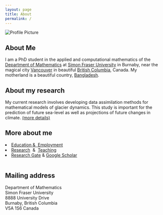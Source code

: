 ```yaml
---
layout: page
title: About
permalink: /
---
```


<img src="{{ site.baseurl }}assets/profile-placeholder.gif" title="Profile Picture" class="profile">

## About Me
I am a PhD student in the applied and computational mathematics of the <a href="http://www.math.sfu.ca/">Department of Mathematics</a> at <a href="http://www.sfu.ca/">Simon Fraser University</a> in Burnaby, near the magical city <a href="http://www.tourismvancouver.com/">Vancouver</a> in beautiful  <a href="http://www.hellobc.com/">British Columbia</a>, Canada. My motherland is a beautiful country, <a href="http://visitbangladesh.gov.bd/">Bangladesh</a>.
<br>

## About my research
My current research involves developing data assimilation methods for mathematical models of glacier dynamics. This study is important for the prediction of future sea-level as well as projections of future changes in climate. <a href="https://alamgirh.github.io/blog/research_areas/">(more details)</a>
<br>

## More about me
<li><a href="briefcv.html">Education &amp;&nbsp; Employment</a><br></li>
<li><a href="https://alamgirh.github.io/blog/research_areas/">Research</a>&nbsp; &amp;&nbsp; <a href="https://alamgirh.github.io/blog/teaching/">Teaching</a><br></li>
  <!-- <li><a href="hossainCV.pdf">Curriculum Vitae </a> </font></li> -->
<li><a href="https://www.researchgate.net/profile/M_Alamgir_Hossain">Research Gate</a> & <a href="https://scholar.google.ca/citations?user=UabU-5gAAAAJ&amp;hl=en"> Google Scholar</a></li>
  <!--<li><font size="3"><a href="https://www.researchgate.net/profile/M_Alamgir_Hossain" rel="nofollow">ResearchGate</a> &amp;&nbsp; <a href="https://scholar.google.ca/citations?user=UabU-5gAAAAJ&amp;hl=en">Google Scholar</a><br></font></li> -->

<br>	

## Mailing address
  Department of Mathematics<br>
  Simon Fraser University<br>
  8888 University Drive<br>
	Burnaby, British Columbia<br>
	V5A 1S6 Canada<br>
